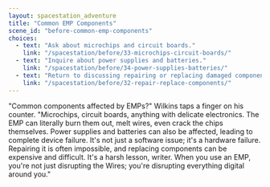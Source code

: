 ```yaml
---
layout: spacestation_adventure
title: "Common EMP Components"
scene_id: "before-common-emp-components"
choices:
  - text: "Ask about microchips and circuit boards."
    link: "/spacestation/before/33-microchips-circuit-boards/"
  - text: "Inquire about power supplies and batteries."
    link: "/spacestation/before/34-power-supplies-batteries/"
  - text: "Return to discussing repairing or replacing damaged components."
    link: "/spacestation/before/32-repair-replace-components/"
---
```


"Common components affected by EMPs?" Wilkins taps a finger on his counter. "Microchips, circuit boards, anything with delicate electronics. The EMP can literally burn them out, melt wires, even crack the chips themselves. Power supplies and batteries can also be affected, leading to complete device failure. It's not just a software issue; it's a hardware failure. Repairing it is often impossible, and replacing components can be expensive and difficult. It's a harsh lesson, writer. When you use an EMP, you're not just disrupting the Wires; you're disrupting everything digital around you."
